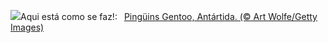 ![](https://www.bing.com/th?id=OHR.GentooJump_PT-BR8915637831_UHD.jpg&w=1000)Aqui está como se faz!:&nbsp;&ensp;[Pingüins Gentoo, Antártida. (© Art Wolfe/Getty Images)](https://www.bing.com/th?id=OHR.GentooJump_PT-BR8915637831_UHD.jpg)
<br><br/>
